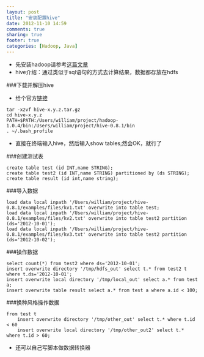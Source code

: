 ```yaml
---
layout: post
title: "安装配置hive"
date: 2012-11-10 14:59
comments: true
sharing: true
footer: true
categories: [Hadoop, Java]
---
```


+ 先安装hadoop请参考[这篇文章](/blog/2012/11/02/an-zhuang-pei-zhi-hadoop/)
+ hive介绍：通过类似于sql语句的方式去计算结果，数据都存放在hdfs

###下载并解压hive

+ 给个官方[链接](http://www.apache.org/dyn/closer.cgi/hive/)

```
tar -xzvf hive-x.y.z.tar.gz
cd hive-x.y.z
PATH=$PATH:/Users/william/project/hadoop-1.0.4/bin:/Users/william/project/hive-0.8.1/bin
. ~/.bash_profile
```

+ 直接在终端输入hive，然后输入show tables;然会OK，就行了

<!-- more -->

###创建测试表

```
create table test (id INT,name STRING);
create table test2 (id INT,name STRING) partitioned by (ds STRING);
create table result (id int,name string);
```

###导入数据

```
load data local inpath '/Users/william/project/hive-0.8.1/examples/files/kv1.txt' overwrite into table test;
load data local inpath '/Users/william/project/hive-0.8.1/examples/files/kv2.txt' overwrite into table test2 partition (ds='2012-10-01');
load data local inpath '/Users/william/project/hive-0.8.1/examples/files/kv3.txt' overwrite into table test2 partition (ds='2012-10-02');
```

###操作数据

```
select count(*) from test2 where ds='2012-10-01';
insert overwrite directory '/tmp/hdfs_out' select t.* from test2 t where t.ds='2012-10-01';
insert overwrite local directory '/tmp/local_out' select a.* from test a;
insert overwrite table result select a.* from test a where a.id < 100;
```

###换种风格操作数据

```
from test t                                                                 
    insert overwrite directory '/tmp/other_out' select t.* where t.id < 60      
    insert overwrite local directory '/tmp/other_out2' select t.* where t.id > 60;
```

+ 还可以自己写脚本做数据转换器
